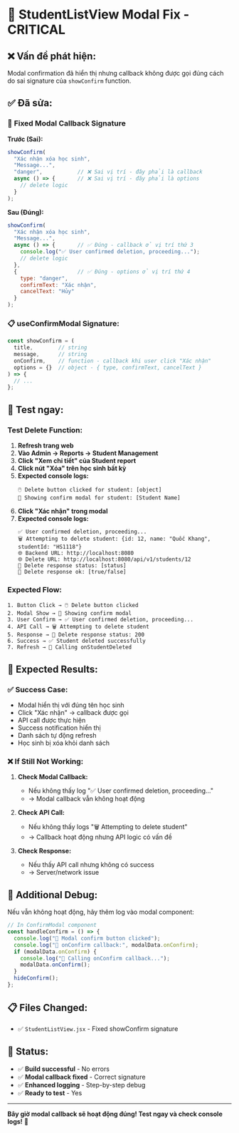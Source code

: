 # 🚨 StudentListView Modal Fix - CRITICAL

## ❌ **Vấn đề phát hiện:**
Modal confirmation đã hiển thị nhưng callback không được gọi đúng cách do sai signature của `showConfirm` function.

## ✅ **Đã sửa:**

### 🔧 **Fixed Modal Callback Signature**

**Trước (Sai):**
```javascript
showConfirm(
  "Xác nhận xóa học sinh",
  "Message...",
  "danger",           // ❌ Sai vị trí - đây phải là callback
  async () => {       // ❌ Sai vị trí - đây phải là options
    // delete logic
  }
);
```

**Sau (Đúng):**
```javascript
showConfirm(
  "Xác nhận xóa học sinh",
  "Message...",
  async () => {       // ✅ Đúng - callback ở vị trí thứ 3
    console.log("✅ User confirmed deletion, proceeding...");
    // delete logic
  },
  {                   // ✅ Đúng - options ở vị trí thứ 4
    type: "danger",
    confirmText: "Xác nhận",
    cancelText: "Hủy"
  }
);
```

### 📋 **useConfirmModal Signature:**
```javascript
const showConfirm = (
  title,        // string
  message,      // string  
  onConfirm,    // function - callback khi user click "Xác nhận"
  options = {}  // object - { type, confirmText, cancelText }
) => {
  // ...
};
```

## 🧪 **Test ngay:**

### **Test Delete Function:**
1. **Refresh trang web**
2. **Vào Admin → Reports → Student Management**
3. **Click "Xem chi tiết" của Student report**
4. **Click nút "Xóa" trên học sinh bất kỳ**
5. **Expected console logs:**
   ```
   🖱️ Delete button clicked for student: [object]
   🔔 Showing confirm modal for student: [Student Name]
   ```
6. **Click "Xác nhận" trong modal**
7. **Expected console logs:**
   ```
   ✅ User confirmed deletion, proceeding...
   🗑️ Attempting to delete student: {id: 12, name: "Quốc Khang", studentId: "HS1118"}
   🌐 Backend URL: http://localhost:8080
   🌐 Delete URL: http://localhost:8080/api/v1/students/12
   📡 Delete response status: [status]
   📡 Delete response ok: [true/false]
   ```

### **Expected Flow:**
```
1. Button Click → 🖱️ Delete button clicked
2. Modal Show → 🔔 Showing confirm modal  
3. User Confirm → ✅ User confirmed deletion, proceeding...
4. API Call → 🗑️ Attempting to delete student
5. Response → 📡 Delete response status: 200
6. Success → ✅ Student deleted successfully
7. Refresh → 🔄 Calling onStudentDeleted
```

## 🎯 **Expected Results:**

### ✅ **Success Case:**
- Modal hiển thị với đúng tên học sinh
- Click "Xác nhận" → callback được gọi
- API call được thực hiện
- Success notification hiển thị
- Danh sách tự động refresh
- Học sinh bị xóa khỏi danh sách

### ❌ **If Still Not Working:**

1. **Check Modal Callback:**
   - Nếu không thấy log "✅ User confirmed deletion, proceeding..." 
   - → Modal callback vẫn không hoạt động

2. **Check API Call:**
   - Nếu không thấy logs "🗑️ Attempting to delete student"
   - → Callback hoạt động nhưng API logic có vấn đề

3. **Check Response:**
   - Nếu thấy API call nhưng không có success
   - → Server/network issue

## 🔧 **Additional Debug:**

Nếu vẫn không hoạt động, hãy thêm log vào modal component:

```javascript
// In ConfirmModal component
const handleConfirm = () => {
  console.log("🔘 Modal confirm button clicked");
  console.log("🔘 onConfirm callback:", modalData.onConfirm);
  if (modalData.onConfirm) {
    console.log("🔘 Calling onConfirm callback...");
    modalData.onConfirm();
  }
  hideConfirm();
};
```

## 📋 **Files Changed:**
- ✅ `StudentListView.jsx` - Fixed showConfirm signature

## 🚀 **Status:**
- ✅ **Build successful** - No errors
- ✅ **Modal callback fixed** - Correct signature
- ✅ **Enhanced logging** - Step-by-step debug
- ✅ **Ready to test** - Yes

---

**Bây giờ modal callback sẽ hoạt động đúng! Test ngay và check console logs!** 🎉
